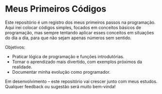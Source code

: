 # Meus Primeiros Códigos

Este repositório é um registro dos meus primeiros passos na programação.  
Aqui irei colocar códigos simples, focados em conceitos básicos de programação, mas sempre tentando aplicar esses conceitos em situações do dia a dia, para que não sejam apenas números sem sentido.  

Objetivos:
- Praticar lógica de programação e funções introdutórias.
- Tornar o aprendizado mais divertido, com exemplos próximos da realidade.
- Documentar minha evolução como programador.

Em desenvolvimento – este repositório vai crescer junto com meus estudos.
Qualquer feedback ou sugestão será muito bem-vinda!
